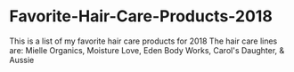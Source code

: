 # Favorite-Hair-Care-Products-2018
This is a list of my favorite hair care products for 2018
The hair care lines are: Mielle Organics, Moisture Love, Eden Body Works, Carol's Daughter, & Aussie
